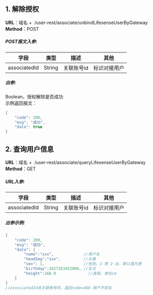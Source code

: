 <a name="Kryue"></a>
## 1. 解除授权
**URL**：域名 +  /user-rest/associate/unbindLifesenseUserByGateway<br />**Method**：POST
<a name="wMfnX"></a>
##### POST报文入参:
| **字段** | **类型** | **描述** | **其他** |
| --- | --- | --- | --- |
| associatedId | String | 关联账号id | 标识对接用户 |

<a name="E5BYE"></a>
##### 出参:
Boolean，授权解除是否成功<br />示例返回报文：
```java
{
    "code": 200,
    "msg": "成功",
    "data": true
}
```
<a name="LOjxO"></a>
## 2. 查询用户信息
**URL**：域名 +  /user-rest/associate/queryLifesenseUserByGateway<br />**Method**：GET
<a name="WKt2d"></a>
##### URL入参:
| **字段** | **类型** | **描述** | **其他** |
| --- | --- | --- | --- |
| associatedId | String | 关联账号id | 标识对接用户 |

<a name="neYTK"></a>
##### 出参示例:
```java
{
    "code": 200,
    "msg": "成功",
    "data": {
        "name":"xxx",             //用户名
        "headImg":"xxx",          //头像
        "sex": 1,                 //性别，1-男 2-女，默认值为男
        "birthday":1627353452000, //生日
        "height":166.0              //身高，单位cm
    }
}
//associatedId未关联账号时，返回code=460-用户不存在
```
​<br />

